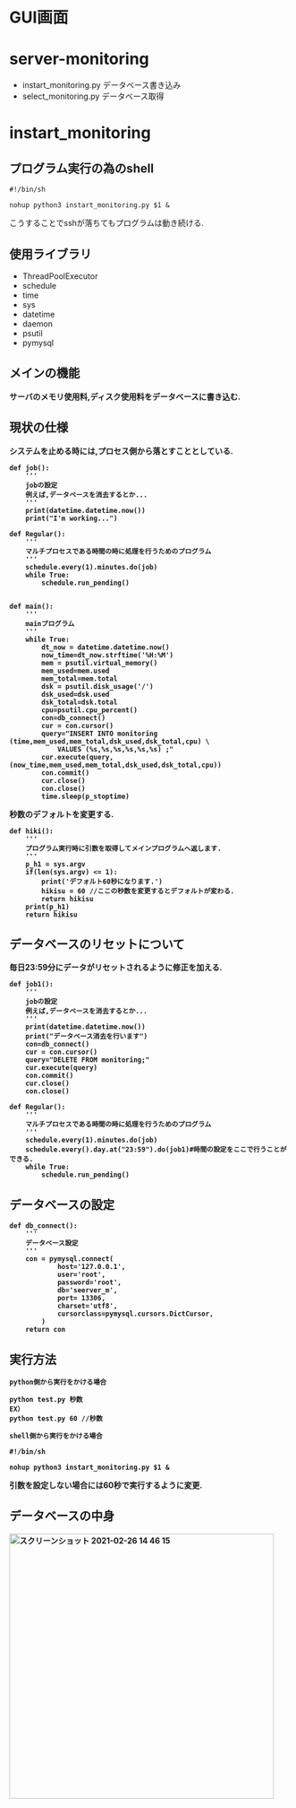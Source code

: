 # GUI画面


# server-monitoring
* instart_monitoring.py データベース書き込み
* select_monitoring.py データベース取得
# instart_monitoring

## プログラム実行の為のshell
```
#!/bin/sh

nohup python3 instart_monitoring.py $1 &
```
こうすることでsshが落ちてもプログラムは動き続ける.
## 使用ライブラリ
* ThreadPoolExecutor
* schedule
* time
*  sys
*  datetime
*  daemon
*  psutil
*  pymysql


## メインの機能
<b>サーバのメモリ使用料,ディスク使用料をデータベースに書き込む.

## 現状の仕様
システムを止める時には,プロセス側から落とすこととしている.
```
def job():
    '''
    jobの設定
    例えば,データベースを消去するとか...
    '''
    print(datetime.datetime.now())
    print("I'm working...") 

def Regular():
    '''
    マルチプロセスである時間の時に処理を行うためのプログラム
    '''
    schedule.every(1).minutes.do(job)
    while True:
        schedule.run_pending()


def main():
    '''
    mainプログラム
    '''
    while True:
        dt_now = datetime.datetime.now()
        now_time=dt_now.strftime('%H:%M')
        mem = psutil.virtual_memory()
        mem_used=mem.used
        mem_total=mem.total
        dsk = psutil.disk_usage('/')
        dsk_used=dsk.used
        dsk_total=dsk.total
        cpu=psutil.cpu_percent()
        con=db_connect()
        cur = con.cursor()
        query="INSERT INTO monitoring (time,mem_used,mem_total,dsk_used,dsk_total,cpu) \
            VALUES (%s,%s,%s,%s,%s,%s) ;"
        cur.execute(query, (now_time,mem_used,mem_total,dsk_used,dsk_total,cpu))
        con.commit()
        cur.close()
        con.close()
        time.sleep(p_stoptime)
```
秒数のデフォルトを変更する.

```
def hiki():
    '''
    プログラム実行時に引数を取得してメインプログラムへ返します.
    '''
    p_h1 = sys.argv
    if(len(sys.argv) <= 1):
        print('デフォルト60秒になります.')
        hikisu = 60 //ここの秒数を変更するとデフォルトが変わる.
        return hikisu
    print(p_h1)
    return hikisu
```
## データベースのリセットについて
毎日23:59分にデータがリセットされるように修正を加える.

```
def job1():
    '''
    jobの設定
    例えば,データベースを消去するとか...
    '''
    print(datetime.datetime.now())
    print("データベース消去を行います")
    con=db_connect()
    cur = con.cursor()
    query="DELETE FROM monitoring;"
    cur.execute(query)
    con.commit()
    cur.close()
    con.close()
```

```
def Regular():
    '''
    マルチプロセスである時間の時に処理を行うためのプログラム
    '''
    schedule.every(1).minutes.do(job)
    schedule.every().day.at("23:59").do(job1)#時間の設定をここで行うことができる.
    while True:
        schedule.run_pending()
```

## データベースの設定
```
def db_connect():
    '''
    データベース設定
    '''
    con = pymysql.connect(
            host='127.0.0.1',
            user='root',
            password='root',
            db='seerver_m',
            port= 13306,
            charset='utf8',
            cursorclass=pymysql.cursors.DictCursor,
        )
    return con
```
## 実行方法
```
python側から実行をかける場合

python test.py 秒数
EX）
python test.py 60 //秒数

shell側から実行をかける場合

#!/bin/sh

nohup python3 instart_monitoring.py $1 &
```
引数を設定しない場合には60秒で実行するように変更.

## データベースの中身
<img width="473" alt="スクリーンショット 2021-02-26 14 46 15" src="https://user-images.githubusercontent.com/45090872/109260502-90a6f400-7841-11eb-95a4-1d360900015a.png">
